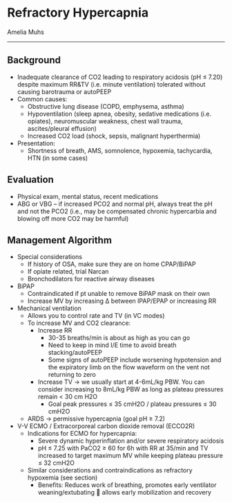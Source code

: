 # Refractory Hypercapnia

Amelia Muhs

---

## Background
-	Inadequate clearance of CO2 leading to respiratory acidosis (pH ≤ 7.20) despite maximum RR&TV (i.e. minute ventilation) tolerated without causing barotrauma or autoPEEP
-	Common causes:
    -	Obstructive lung disease (COPD, emphysema, asthma)
    -	Hypoventilation (sleep apnea, obesity, sedative medications (i.e. opiates), neuromuscular weakness, chest wall trauma, ascites/pleural effusion)
    -	Increased CO2 load (shock, sepsis, malignant hyperthermia)
-	Presentation:
    -	Shortness of breath, AMS, somnolence, hypoxemia, tachycardia, HTN (in some cases)

## Evaluation 
-	Physical exam, mental status, recent medications
-	ABG or VBG – if increased PCO2 and normal pH, always treat the pH and not the PCO2 (i.e., may be compensated chronic hypercarbia and blowing off more CO2 may be harmful)

## Management Algorithm
-	Special considerations
    -	If history of OSA, make sure they are on home CPAP/BiPAP
    -	If opiate related, trial Narcan
    -	Bronchodilators for reactive airway diseases
-	 BiPAP
     -	 Contraindicated if pt unable to remove BiPAP mask on their own
     -	 Increase MV by increasing Δ between IPAP/EPAP or increasing RR
-	Mechanical ventilation
    -	Allows you to control rate and TV (in VC modes)
    -	To increase MV and CO2 clearance:
        -	Increase RR
            -	30-35 breaths/min is about as high as you can go
            -	Need to keep in mind I/E time to avoid breath stacking/autoPEEP
            -	Some signs of autoPEEP include worsening hypotension and the expiratory limb on the flow waveform on the vent not returning to zero
        -	Increase TV -> we usually start at 4-6mL/kg PBW. You can consider increasing to 8mL/kg PBW as long as plateau pressures remain < 30 cm H2O
            -	Goal peak pressures ≤ 35 cmH2O / plateau pressures ≤ 30 cmH2O
    -	ARDS -> permissive hypercapnia (goal pH ≥ 7.2)
-	V-V ECMO / Extracorporeal carbon dioxide removal (ECCO2R)
    -	 Indications for ECMO for hypercapnia:
         -	 Severe dynamic hyperinflation and/or severe respiratory acidosis
         -	 pH ≤ 7.25 with PaCO2 ≥ 60 for 6h with RR at 35/min and TV increased to target maximum MV while keeping plateau pressure ≤ 32 cmH2O
    -	 Similar considerations and contraindications as refractory hypoxemia (see section)
         -	 Benefits: Reduces work of breathing, promotes early ventilator weaning/extubating  allows early mobilization and recovery
